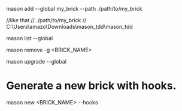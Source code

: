 mason add --global my_brick --path ./path/to/my_brick

//like that
// ./path/to/my_brick
// C:\Users\amazo\Downloads\mason_tdd\mason_tdd

mason list --global

mason remove -g <BRICK_NAME>

mason upgrade --global

# Generate a new brick with hooks.
mason new <BRICK_NAME> --hooks
